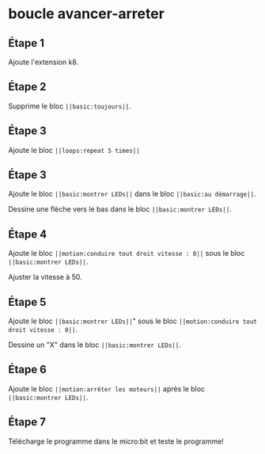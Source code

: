# boucle avancer-arreter

##  Étape 1

Ajoute l'extension k8.

## Étape 2

Supprime le bloc ``||basic:toujours||``.

## Étape 3

Ajoute le bloc ``||loops:repeat 5 times||``



## Étape 3

Ajoute le bloc ``||basic:montrer LEDs||`` dans le bloc ``||basic:au démarrage||``.

Dessine une flèche vers le bas dans le bloc ``||basic:montrer LEDs||``.

## Étape 4

Ajoute le bloc ``||motion:conduire tout droit vitesse : 0||`` sous le bloc ``||basic:montrer LEDs||``.

Ajuster la vitesse à 50. 

## Étape 5

Ajoute le bloc ``||basic:montrer LEDs||``" sous le bloc ``||motion:conduire tout droit vitesse : 0||``.

Dessine un "X" dans le bloc ``||basic:montrer LEDs||``. 

## Étape 6

Ajoute le bloc ``||motion:arrêter les moteurs||`` après le bloc ``||basic:montrer LEDs||``. 

## Étape 7

Télécharge le programme dans le micro:bit et teste le programme!